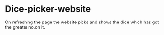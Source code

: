 # Dice-picker-website
On refreshing the page the website picks and shows the dice which has got the greater no.on it.
